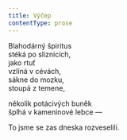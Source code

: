 ```yaml
---
title: Výčep
contentType: prose
---
```


Blahodárný špiritus  
stéká po sliznicích,  
jako rtuť  
vzlíná v cévách,  
sákne do mozku,  
stoupá z temene,

několik potácivých buněk  
šplhá v kameninové lebce —

To jsme se zas dneska rozveselili.
